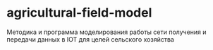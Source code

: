 # agricultural-field-model
Методика и программа моделирования работы сети получения и передачи данных в IOT для целей сельского хозяйства
